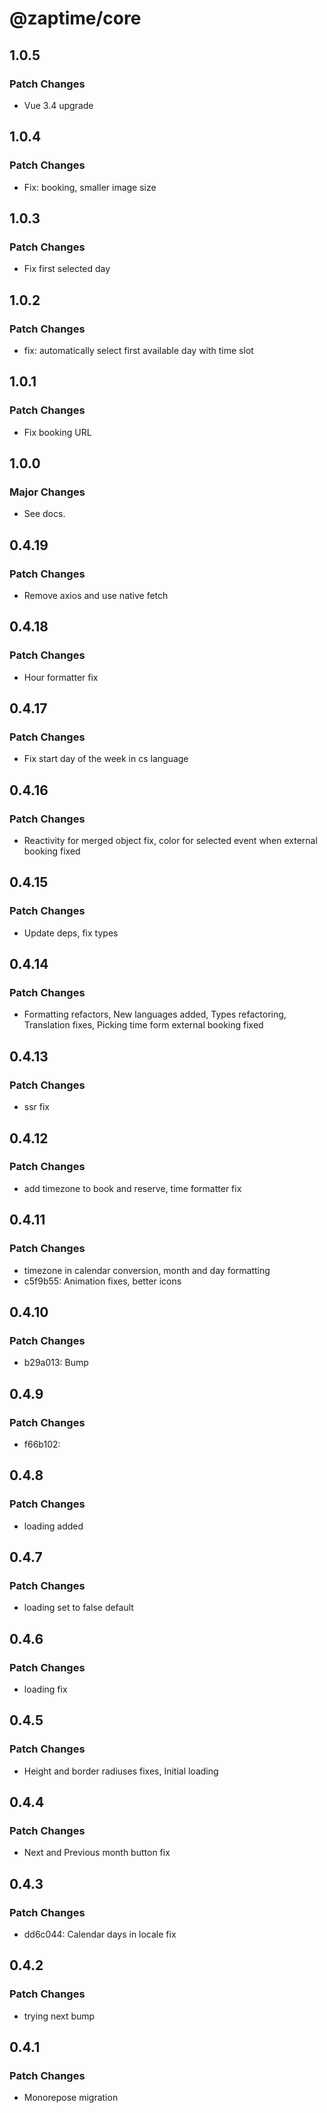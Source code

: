 # @zaptime/core

## 1.0.5

### Patch Changes

- Vue 3.4 upgrade

## 1.0.4

### Patch Changes

- Fix: booking, smaller image size

## 1.0.3

### Patch Changes

- Fix first selected day

## 1.0.2

### Patch Changes

- fix: automatically select first available day with time slot

## 1.0.1

### Patch Changes

- Fix booking URL

## 1.0.0

### Major Changes

- See docs.

## 0.4.19

### Patch Changes

- Remove axios and use native fetch

## 0.4.18

### Patch Changes

- Hour formatter fix

## 0.4.17

### Patch Changes

- Fix start day of the week in cs language

## 0.4.16

### Patch Changes

- Reactivity for merged object fix, color for selected event when external booking fixed

## 0.4.15

### Patch Changes

- Update deps, fix types

## 0.4.14

### Patch Changes

- Formatting refactors, New languages added, Types refactoring, Translation fixes, Picking time form external booking fixed

## 0.4.13

### Patch Changes

- ssr fix

## 0.4.12

### Patch Changes

- add timezone to book and reserve, time formatter fix

## 0.4.11

### Patch Changes

- timezone in calendar conversion, month and day formatting
- c5f9b55: Animation fixes, better icons

## 0.4.10

### Patch Changes

- b29a013: Bump

## 0.4.9

### Patch Changes

- f66b102:

## 0.4.8

### Patch Changes

- loading added

## 0.4.7

### Patch Changes

- loading set to false default

## 0.4.6

### Patch Changes

- loading fix

## 0.4.5

### Patch Changes

- Height and border radiuses fixes, Initial loading

## 0.4.4

### Patch Changes

- Next and Previous month button fix

## 0.4.3

### Patch Changes

- dd6c044: Calendar days in locale fix

## 0.4.2

### Patch Changes

- trying next bump

## 0.4.1

### Patch Changes

- Monorepose migration
